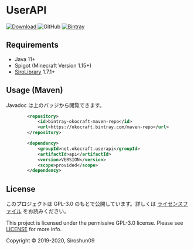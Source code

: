 # UserAPI
[![Download](https://api.bintray.com/packages/okocraft/maven-repo/UserAPI/images/download.svg) ](https://bintray.com/okocraft/maven-repo/UserAPI/_latestVersion)
![GitHub](https://img.shields.io/github/license/okocraft/UserAPI)
[![Bintray](https://img.shields.io/bintray/v/okocraft/maven-repo/UserAPI?color=orange&label=Javadoc)](https://okocraft.github.io/UserAPI/)

## Requirements

- Java 11+
- Spigot (Minecraft Version 1.15+)
- [SiroLibrary](https://github.com/SiroPlugins/SiroLibrary) 1.7.1+

## Usage (Maven)

Javadoc は上のバッジから閲覧できます。

```xml
        <repository>
            <id>bintray-okocraft-maven-repo</id>
            <url>https://okocraft.bintray.com/maven-repo</url>
        </repository>
```
```xml
        <dependency>
            <groupId>net.okocraft.userapi</groupId>
            <artifactId>api</artifactId>
            <version>VERSION</version>
            <scope>provided</scope>
        </dependency>
```

## License

このプロジェクトは GPL-3.0 のもとで公開しています。詳しくは [ライセンスファイル](LICENSE) をお読みください。

This project is licensed under the permissive GPL-3.0 license. Please see [LICENSE](LICENSE) for more info.

Copyright © 2019-2020, Siroshun09